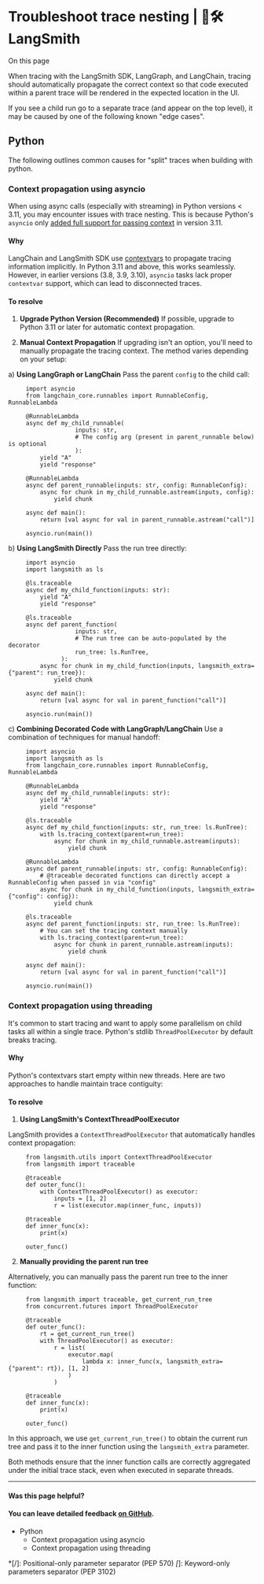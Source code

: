 # Troubleshoot trace nesting | 🦜️🛠️ LangSmith

On this page

When tracing with the LangSmith SDK, LangGraph, and LangChain, tracing should automatically propagate the correct context so that code executed within a parent trace will be rendered in the expected location in the UI.

If you see a child run go to a separate trace (and appear on the top level), it may be caused by one of the following known "edge cases".

## Python​

The following outlines common causes for "split" traces when building with python.

### Context propagation using asyncio​

When using async calls (especially with streaming) in Python versions < 3.11, you may encounter issues with trace nesting. This is because Python's `asyncio` only [added full support for passing context](https://docs.python.org/3/library/asyncio-task.html#asyncio.create_task) in version 3.11.

#### Why​

LangChain and LangSmith SDK use [contextvars](https://docs.python.org/3/library/contextvars.html) to propagate tracing information implicitly. In Python 3.11 and above, this works seamlessly. However, in earlier versions (3.8, 3.9, 3.10), `asyncio` tasks lack proper `contextvar` support, which can lead to disconnected traces.

#### To resolve​

  1. **Upgrade Python Version (Recommended)** If possible, upgrade to Python 3.11 or later for automatic context propagation.

  2. **Manual Context Propagation** If upgrading isn't an option, you'll need to manually propagate the tracing context. The method varies depending on your setup:

a) **Using LangGraph or LangChain** Pass the parent `config` to the child call:
         
         import asyncio  
         from langchain_core.runnables import RunnableConfig, RunnableLambda  
           
         @RunnableLambda  
         async def my_child_runnable(  
                       inputs: str,  
                       # The config arg (present in parent_runnable below) is optional  
                       ):  
             yield "A"  
             yield "response"  
           
         @RunnableLambda  
         async def parent_runnable(inputs: str, config: RunnableConfig):  
             async for chunk in my_child_runnable.astream(inputs, config):  
                 yield chunk  
           
         async def main():  
             return [val async for val in parent_runnable.astream("call")]  
           
         asyncio.run(main())  
         

b) **Using LangSmith Directly** Pass the run tree directly:
         
         import asyncio  
         import langsmith as ls  
           
         @ls.traceable  
         async def my_child_function(inputs: str):  
             yield "A"  
             yield "response"  
           
         @ls.traceable  
         async def parent_function(  
                       inputs: str,  
                       # The run tree can be auto-populated by the decorator  
                       run_tree: ls.RunTree,  
                   ):  
             async for chunk in my_child_function(inputs, langsmith_extra={"parent": run_tree}):  
                 yield chunk  
           
         async def main():  
             return [val async for val in parent_function("call")]  
           
         asyncio.run(main())  
         

c) **Combining Decorated Code with LangGraph/LangChain** Use a combination of techniques for manual handoff:
         
         import asyncio  
         import langsmith as ls  
         from langchain_core.runnables import RunnableConfig, RunnableLambda  
           
         @RunnableLambda  
         async def my_child_runnable(inputs: str):  
             yield "A"  
             yield "response"  
           
         @ls.traceable  
         async def my_child_function(inputs: str, run_tree: ls.RunTree):  
             with ls.tracing_context(parent=run_tree):  
                 async for chunk in my_child_runnable.astream(inputs):  
                     yield chunk  
           
         @RunnableLambda  
         async def parent_runnable(inputs: str, config: RunnableConfig):  
             # @traceable decorated functions can directly accept a RunnableConfig when passed in via "config"  
             async for chunk in my_child_function(inputs, langsmith_extra={"config": config}):  
                 yield chunk  
           
         @ls.traceable  
         async def parent_function(inputs: str, run_tree: ls.RunTree):  
             # You can set the tracing context manually  
             with ls.tracing_context(parent=run_tree):  
                 async for chunk in parent_runnable.astream(inputs):  
                     yield chunk  
           
         async def main():  
             return [val async for val in parent_function("call")]  
           
         asyncio.run(main())  
         

### Context propagation using threading​

It's common to start tracing and want to apply some parallelism on child tasks all within a single trace. Python's stdlib `ThreadPoolExecutor` by default breaks tracing.

#### Why​

Python's contextvars start empty within new threads. Here are two approaches to handle maintain trace contiguity:

#### To resolve​

  1. **Using LangSmith's ContextThreadPoolExecutor**

LangSmith provides a `ContextThreadPoolExecutor` that automatically handles context propagation:
         
         from langsmith.utils import ContextThreadPoolExecutor  
         from langsmith import traceable  
           
         @traceable  
         def outer_func():  
             with ContextThreadPoolExecutor() as executor:  
                 inputs = [1, 2]  
                 r = list(executor.map(inner_func, inputs))  
           
         @traceable  
         def inner_func(x):  
             print(x)  
           
         outer_func()  
         

  2. **Manually providing the parent run tree**

Alternatively, you can manually pass the parent run tree to the inner function:
         
         from langsmith import traceable, get_current_run_tree  
         from concurrent.futures import ThreadPoolExecutor  
           
         @traceable  
         def outer_func():  
             rt = get_current_run_tree()  
             with ThreadPoolExecutor() as executor:  
                 r = list(  
                     executor.map(  
                         lambda x: inner_func(x, langsmith_extra={"parent": rt}), [1, 2]  
                     )  
                 )  
           
         @traceable  
         def inner_func(x):  
             print(x)  
           
         outer_func()  
         

In this approach, we use `get_current_run_tree()` to obtain the current run tree and pass it to the inner function using the `langsmith_extra` parameter.

Both methods ensure that the inner function calls are correctly aggregated under the initial trace stack, even when executed in separate threads.

* * *

#### Was this page helpful?

  

#### You can leave detailed feedback [on GitHub](https://github.com/langchain-ai/langsmith-docs/issues/new?title=DOC%3A+%3CPlease+write+a+comprehensive+title+after+the+%27DOC%3A+%27+prefix%3E).

  * Python
    * Context propagation using asyncio
    * Context propagation using threading

  *[/]: Positional-only parameter separator (PEP 570)
  *[*]: Keyword-only parameters separator (PEP 3102)